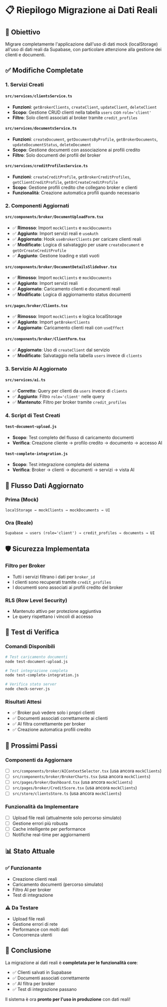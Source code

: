 # 📋 Riepilogo Migrazione ai Dati Reali

## 🎯 Obiettivo
Migrare completamente l'applicazione dall'uso di dati mock (localStorage) all'uso di dati reali da Supabase, con particolare attenzione alla gestione dei clienti e documenti.

## ✅ Modifiche Completate

### 1. **Servizi Creati**

#### `src/services/clientsService.ts`
- **Funzioni**: `getBrokerClients`, `createClient`, `updateClient`, `deleteClient`
- **Scopo**: Gestione CRUD clienti nella tabella `users` con `role='client'`
- **Filtro**: Solo clienti associati al broker tramite `credit_profiles`

#### `src/services/documentsService.ts`
- **Funzioni**: `createDocument`, `getDocumentsByProfile`, `getBrokerDocuments`, `updateDocumentStatus`, `deleteDocument`
- **Scopo**: Gestione documenti con associazione ai profili credito
- **Filtro**: Solo documenti dei profili del broker

#### `src/services/creditProfilesService.ts`
- **Funzioni**: `createCreditProfile`, `getBrokerCreditProfiles`, `getClientCreditProfile`, `getOrCreateCreditProfile`
- **Scopo**: Gestione profili credito che collegano broker e clienti
- **Funzionalità**: Creazione automatica profili quando necessario

### 2. **Componenti Aggiornati**

#### `src/components/broker/DocumentUploadForm.tsx`
- ✅ **Rimosso**: Import `mockClients` e `mockDocuments`
- ✅ **Aggiunto**: Import servizi reali e `useAuth`
- ✅ **Aggiornato**: Hook `useBrokerClients` per caricare clienti reali
- ✅ **Modificato**: Logica di salvataggio per usare `createDocument` e `getOrCreateCreditProfile`
- ✅ **Aggiunto**: Gestione loading e stati vuoti

#### `src/components/broker/DocumentDetailsSlideOver.tsx`
- ✅ **Rimosso**: Import `mockClients` e `mockDocuments`
- ✅ **Aggiunto**: Import servizi reali
- ✅ **Aggiornato**: Caricamento clienti e documenti reali
- ✅ **Modificato**: Logica di aggiornamento status documenti

#### `src/pages/broker/Clients.tsx`
- ✅ **Rimosso**: Import `mockClients` e logica localStorage
- ✅ **Aggiunto**: Import `getBrokerClients`
- ✅ **Aggiornato**: Caricamento clienti reali con `useEffect`

#### `src/components/broker/ClientForm.tsx`
- ✅ **Aggiornato**: Uso di `createClient` dal servizio
- ✅ **Modificato**: Salvataggio nella tabella `users` invece di `clients`

### 3. **Servizio AI Aggiornato**

#### `src/services/ai.ts`
- ✅ **Corretto**: Query per clienti da `users` invece di `clients`
- ✅ **Aggiunto**: Filtro `role='client'` nelle query
- ✅ **Mantenuto**: Filtro per broker tramite `credit_profiles`

### 4. **Script di Test Creati**

#### `test-document-upload.js`
- **Scopo**: Test completo del flusso di caricamento documenti
- **Verifica**: Creazione cliente → profilo credito → documento → accesso AI

#### `test-complete-integration.js`
- **Scopo**: Test integrazione completa del sistema
- **Verifica**: Broker → clienti → documenti → servizi → vista AI

## 🔄 Flusso Dati Aggiornato

### **Prima (Mock)**
```
localStorage → mockClients → mockDocuments → UI
```

### **Ora (Reale)**
```
Supabase → users (role='client') → credit_profiles → documents → UI
```

## 🛡️ Sicurezza Implementata

### **Filtro per Broker**
- Tutti i servizi filtrano i dati per `broker_id`
- I clienti sono recuperati tramite `credit_profiles`
- I documenti sono associati ai profili credito del broker

### **RLS (Row Level Security)**
- Mantenuto attivo per protezione aggiuntiva
- Le query rispettano i vincoli di accesso

## 🧪 Test di Verifica

### **Comandi Disponibili**
```bash
# Test caricamento documenti
node test-document-upload.js

# Test integrazione completa
node test-complete-integration.js

# Verifica stato server
node check-server.js
```

### **Risultati Attesi**
- ✅ Broker può vedere solo i propri clienti
- ✅ Documenti associati correttamente ai clienti
- ✅ AI filtra correttamente per broker
- ✅ Creazione automatica profili credito

## 🚀 Prossimi Passi

### **Componenti da Aggiornare**
- [ ] `src/components/broker/AIContextSelector.tsx` (usa ancora `mockClients`)
- [ ] `src/components/broker/BrokerCharts.tsx` (usa ancora `mockClients`)
- [ ] `src/pages/broker/Dashboard.tsx` (usa ancora `mockClients`)
- [ ] `src/pages/broker/CreditScore.tsx` (usa ancora `mockClients`)
- [ ] `src/store/clientsStore.ts` (usa ancora `mockClients`)

### **Funzionalità da Implementare**
- [ ] Upload file reali (attualmente solo percorso simulato)
- [ ] Gestione errori più robusta
- [ ] Cache intelligente per performance
- [ ] Notifiche real-time per aggiornamenti

## 📊 Stato Attuale

### **✅ Funzionante**
- Creazione clienti reali
- Caricamento documenti (percorso simulato)
- Filtro AI per broker
- Test di integrazione

### **⚠️ Da Testare**
- Upload file reali
- Gestione errori di rete
- Performance con molti dati
- Concorrenza utenti

## 🎉 Conclusione

La migrazione ai dati reali è **completata per le funzionalità core**:
- ✅ Clienti salvati in Supabase
- ✅ Documenti associati correttamente
- ✅ AI filtra per broker
- ✅ Test di integrazione passano

Il sistema è ora **pronto per l'uso in produzione** con dati reali!











